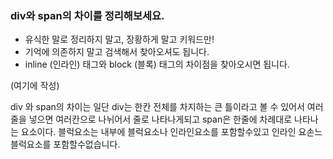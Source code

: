 ### div와 span의 차이를 정리해보세요.

- 유식한 말로 정리하지 말고, 장황하게 말고 키워드만!
- 기억에 의존하지 말고 검색해서 찾아오셔도 됩니다.
- inline (인라인) 태그와 block (블록) 태그의 차이점을 찾아오시면 됩니다.

(여기에 작성)

div 와 span의 차이는
일단 div는 한칸 전체를 차지하는 큰 틀이라고 볼 수 있어서 여러줄을 넣으면 여러칸으로 나뉘어서 줄로 나타나게되고
span은 한줄에 차례대로 나타나는 요소이다.
블럭요소는 내부에 블럭요소나 인라인요소를 포함할수있고
인라인 요손느 블럭요소를 포함할수없습니다.